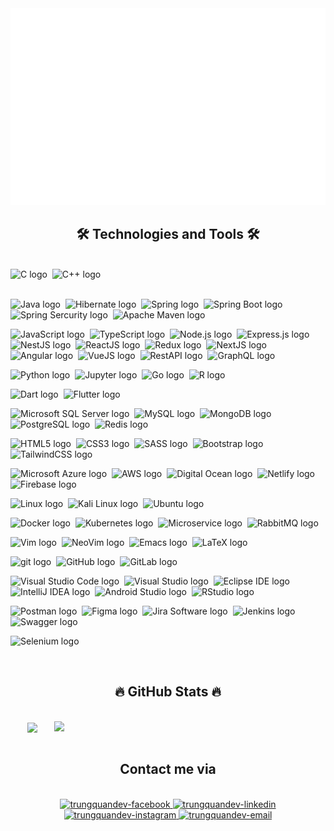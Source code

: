 
<a href="#" target="_blank">
  <img src="svg/introduction.svg" width="1200" alt="" />
</a>

<h2 align="center">🛠 Technologies and Tools 🛠</h2>
<br>
<!-- https://simpleicons.org/ -->
<span><img src="https://img.shields.io/badge/C-282C34?logo=c&logoColor=A8B9CC" alt="C logo" title="C" height="25" /></span>&nbsp;
<span><img src="https://img.shields.io/badge/C++-282C34?logo=c%2B%2B&logoColor=00599C" alt="C++ logo" title="C++" height="25" /></span>&nbsp;<br/><br/>

<span><img src="https://img.shields.io/badge/Java-282C34?logo=coffeescript&logoColor=FF7A00" alt="Java logo" title="Java" height="25" /></span>&nbsp;
<span><img src="https://img.shields.io/badge/Hibernate-282C34?logo=hibernate&logoColor=59666C" alt="Hibernate logo" title="Hibernate" height="25" /></span>&nbsp;
<span><img src="https://img.shields.io/badge/Spring-282C34?logo=spring&logoColor=6DB33F" alt="Spring logo" title="Spring" height="25" /></span>&nbsp;
<span><img src="https://img.shields.io/badge/Spring Boot-282C34?logo=springboot&logoColor=6DB33F" alt="Spring Boot logo" title="Spring Boot" height="25" /></span>&nbsp;
<span><img src="https://img.shields.io/badge/Spring Sercurity-282C34?logo=springSecurity&logoColor=6DB33F" alt="Spring Sercurity logo" title="Spring Sercurity" height="25" /></span>&nbsp;
<span><img src="https://img.shields.io/badge/Apache Maven-282C34?logo=apachemaven&logoColor=C71A36" alt="Apache Maven logo" title="Apache Maven" height="25" /></span>&nbsp;<br/>

<span><img src="https://img.shields.io/badge/JavaScript-282C34?logo=javascript&logoColor=F7DF1E" alt="JavaScript logo" title="JavaScript" height="25" /></span>&nbsp;
<span><img src="https://img.shields.io/badge/TypeScript-282C34?logo=typescript&logoColor=3178C6" alt="TypeScript logo" title="TypeScript" height="25" /></span>&nbsp;
<span><img src="https://img.shields.io/badge/Node.js-282C34?logo=node.js&logoColor=00F200" alt="Node.js logo" title="Node.js" height="25" /></span>&nbsp;
<span><img src="https://img.shields.io/badge/Express-282C34?logo=express&logoColor=FFFFFF" alt="Express.js logo" title="Express.js" height="25" /></span>&nbsp;
<span><img src="https://img.shields.io/badge/NestJS-282C34?logo=NestJS&logoColor=E0234E" alt="NestJS logo" title="NestJS" height="25" /></span>&nbsp;
<span><img src="https://img.shields.io/badge/ReactJS-282C34?logo=react&logoColor=61DAFB" alt="ReactJS logo" title="ReactJS" height="25" /></span>&nbsp;
<span><img src="https://img.shields.io/badge/Redux-282C34?logo=redux&logoColor=764ABC" alt="Redux logo" title="Redux" height="25" /></span>&nbsp;
<span><img src="https://img.shields.io/badge/NextJS-282C34?logo=next.js&logoColor=000000" alt="NextJS logo" title="NextJS" height="25" /></span>&nbsp;
<span><img src="https://img.shields.io/badge/Angular-282C34?logo=Angular&logoColor=DD0031" alt="Angular logo" title="Angular" height="25" /></span>&nbsp;
<span><img src="https://img.shields.io/badge/VueJS-282C34?logo=vue.js&logoColor=4FC08D" alt="VueJS logo" title="VueJS" height="25" /></span>&nbsp;
<span><img src="https://img.shields.io/badge/RestAPI-282C34?logo=fastapi&logoColor=13AFF0" alt="RestAPI logo" title="RestAPI" height="25" /></span>&nbsp;
<span><img src="https://img.shields.io/badge/GraphQL-282C34?logo=graphQL&logoColor=E10098" alt="GraphQL logo" title="GraphQL" height="25" /></span>&nbsp;<br/>

<span><img src="https://img.shields.io/badge/Python-282C34?logo=python&logoColor=3776AB" alt="Python logo" title="Python" height="25" /></span>&nbsp;
<span><img src="https://img.shields.io/badge/Jupyter-282C34?logo=Jupyter&logoColor=F37626" alt="Jupyter logo" title="Jupyter" height="25" /></span>&nbsp;
<span><img src="https://img.shields.io/badge/Go-282C34?logo=go&logoColor=00ADD8" alt="Go logo" title="Go" height="25" /></span>&nbsp;
<span><img src="https://img.shields.io/badge/R-282C34?logo=r&logoColor=276DC3" alt="R logo" title="R" height="25" /></span>&nbsp;

<span><img src="https://img.shields.io/badge/Dart-282C34?logo=dart&logoColor=0175C2" alt="Dart logo" title="Dart" height="25" /></span>&nbsp;
<span><img src="https://img.shields.io/badge/Flutter-282C34?logo=Flutter&logoColor=02569B" alt="Flutter logo" title="Flutter" height="25" /></span>&nbsp;

<span><img src="https://img.shields.io/badge/Microsoft SQL Server-282C34?logo=microsoftsqlserver&logoColor=CC2927" alt="Microsoft SQL Server logo" title="Microsoft SQL Server" height="25" /></span>&nbsp;
<span><img src="https://img.shields.io/badge/MySQL-282C34?logo=mysql&logoColor=4479A1" alt="MySQL logo" title="MySQL" height="25" /></span>&nbsp;
<span><img src="https://img.shields.io/badge/MongoDB-282C34?logo=mongodb&logoColor=47A248" alt="MongoDB logo" title="MongoDB" height="25" /></span>&nbsp;
<span><img src="https://img.shields.io/badge/PostgreSQL-282C34?logo=postgreSQL&logoColor=4169E1" alt="PostgreSQL logo" title="PostgreSQL" height="25" /></span>&nbsp;
<span><img src="https://img.shields.io/badge/Redis-282C34?logo=redis&logoColor=DC382D" alt="Redis logo" title="Redis" height="25" /></span>&nbsp;

<span><img src="https://img.shields.io/badge/HTML5-282C34?logo=html5&logoColor=E34F26" alt="HTML5 logo" title="HTML5" height="25" /></span>&nbsp;
<span><img src="https://img.shields.io/badge/CSS3-282C34?logo=css3&logoColor=1572B6" alt="CSS3 logo" title="CSS3" height="25" /></span>&nbsp;
<span><img src="https://img.shields.io/badge/Sass-282C34?logo=sass&logoColor=CC6699" alt="SASS logo" title="SASS" height="25" /></span>&nbsp;
<span><img src="https://img.shields.io/badge/Bootstrap-282C34?logo=bootstrap&logoColor=7952B3" alt="Bootstrap logo" title="Bootstrap" height="25" /></span>&nbsp;
<span><img src="https://img.shields.io/badge/Tailwind%20CSS-282C34?logo=tailwind-css&logoColor=38B2AC" alt="TailwindCSS logo" title="TailwindCSS" height="25" /></span>&nbsp;

<span><img src="https://img.shields.io/badge/Microsoft Azure-282C34?logo=microsoftazure&logoColor=0078D4" alt="Microsoft Azure logo" title="Microsoft Azure" height="25" /></span>&nbsp;
<span><img src="https://img.shields.io/badge/AWS-282C34?logo=amazonaws&logoColor=FF9900" alt="AWS logo" title="AWS" height="25" /></span>&nbsp;
<span><img src="https://img.shields.io/badge/Digital Ocean-282C34?logo=digitalocean&logoColor=0080FF" alt="Digital Ocean logo" title="Digital Ocean" height="25" /></span>&nbsp;
<span><img src="https://img.shields.io/badge/Netlify-282C34?logo=netlify&logoColor=00C7B7" alt="Netlify logo" title="Netlify" height="25" /></span>&nbsp;
<span><img src="https://img.shields.io/badge/Firebase-282C34?logo=firebase&logoColor=FFCA28" alt="Firebase logo" title="Firebase" height="25" /></span>&nbsp;

<span><img src="https://img.shields.io/badge/Linux-282C34?logo=linux&logoColor=FCC624" alt="Linux logo" title="Linux" height="25" /></span>&nbsp;
<span><img src="https://img.shields.io/badge/Kali Linux-282C34?logo=kalilinux&logoColor=557C94" alt="Kali Linux logo" title="Kali Linux" height="25" /></span>&nbsp;
<span><img src="https://img.shields.io/badge/Ubuntu-282C34?logo=Ubuntu&logoColor=E95420" alt="Ubuntu logo" title="Ubuntu" height="25" /></span>&nbsp;

<span><img src="https://img.shields.io/badge/Docker-282C34?logo=docker&logoColor=2496ED" alt="Docker logo" title="Docker" height="25" /></span>&nbsp;
<span><img src="https://img.shields.io/badge/Kubernetes-282C34?logo=kubernetes&logoColor=326CE5" alt="Kubernetes logo" title="Kubernetes" height="25" /></span>&nbsp;
<span><img src="https://img.shields.io/badge/Microservice-282C34?logo=amazonecs&logoColor=#DC382D" alt="Microservice logo" title="Microservice" height="25" /></span>&nbsp;
<span><img src="https://img.shields.io/badge/RabbitMQ-282C34?logo=rabbitMQ&logoColor=FF6600" alt="RabbitMQ logo" title="RabbitMQ" height="25" /></span>&nbsp;

<span><img src="https://img.shields.io/badge/Vim-282C34?logo=vim&logoColor=019733" alt="Vim logo" title="Vim" height="25" /></span>&nbsp;
<span><img src="https://img.shields.io/badge/NeoVim-282C34?logo=neovim&logoColor=#57A143" alt="NeoVim logo" title="NeoVim" height="25" /></span>&nbsp;
<span><img src="https://img.shields.io/badge/Emacs-282C34?logo=gnuemacs&logoColor=F05032" alt="Emacs logo" title="Emacs" height="25" /></span>&nbsp;
<span><img src="https://img.shields.io/badge/LaTeX-282C34?logo=latex&logoColor=008080" alt="LaTeX logo" title="LaTeX" height="25" /></span>&nbsp;

<span><img src="https://img.shields.io/badge/Git-282C34?logo=git&logoColor=F05032" alt="git logo" title="git" height="25" /></span>&nbsp;
<span><img src="https://img.shields.io/badge/GitHub-282C34?logo=github&logoColor=181717" alt="GitHub logo" title="GitHub" height="25" /></span>&nbsp;
<span><img src="https://img.shields.io/badge/GitLab-282C34?logo=gitlab&logoColor=FC6D26" alt="GitLab logo" title="GitLab" height="25" /></span>&nbsp;

<span><img src="https://img.shields.io/badge/Visual Studio Code-282C34?logo=visual-studio-code&logoColor=007ACC" alt="Visual Studio Code logo" title="Visual Studio Code" height="25" /></span>&nbsp;
<span><img src="https://img.shields.io/badge/Visual Studio-282C34?logo=visualstudio&logoColor=5C2D91" alt="Visual Studio logo" title="Visual Studio" height="25" /></span>&nbsp;
<span><img src="https://img.shields.io/badge/Eclipse IDE-282C34?logo=eclipseide&logoColor=2C2255" alt="Eclipse IDE logo" title="Eclipse IDE" height="25" /></span>&nbsp;
<span><img src="https://img.shields.io/badge/IntelliJ IDEA-282C34?logo=intelliJIDEA&logoColor=4B32C3" alt="IntelliJ IDEA logo" title="IntelliJ IDEA" height="25" /></span>&nbsp;
<span><img src="https://img.shields.io/badge/Android Studio-282C34?logo=androidstudio&logoColor=#3DDC84" alt="Android Studio logo" title="Android Studio" height="25" /></span>&nbsp;
<span><img src="https://img.shields.io/badge/RStudio-282C34?logo=rstudio&logoColor=75AADB" alt="RStudio logo" title="RStudio" height="25" /></span>&nbsp;<br/>

<span><img src="https://img.shields.io/badge/Postman-282C34?logo=postman&logoColor=FF6C37" alt="Postman logo" title="Postman" height="25" /></span>&nbsp;
<span><img src="https://img.shields.io/badge/Figma-282C34?logo=Figma&logoColor=F24E1E" alt="Figma logo" title="Figma" height="25" /></span>&nbsp;
<span><img src="https://img.shields.io/badge/Jira Software-282C34?logo=jirasoftware&logoColor=0052CC" alt="Jira Software logo" title="Jira Software" height="25" /></span>&nbsp;
<span><img src="https://img.shields.io/badge/Jenkins-282C34?logo=jenkins&logoColor=D24939" alt="Jenkins logo" title="Jenkins" height="25" /></span>&nbsp;
<span><img src="https://img.shields.io/badge/Swagger-282C34?logo=swagger&logoColor=85EA2D" alt="Swagger logo" title="Swagger" height="25" /></span>&nbsp;<br/>

<span><img src="https://img.shields.io/badge/Selenium-282C34?logo=selenium&logoColor=43B02A" alt="Selenium logo" title="Selenium" height="25" /></span>&nbsp;

<br>
<h2 align="center">🔥 GitHub Stats 🔥</h2>
<!-- https://github.com/anuraghazra/github-readme-stats -->
<br>
<div align=center>
  <a href="#" title="pdcthanh112.dev">
    <img width="315" align="center" src="https://github-readme-stats.vercel.app/api/top-langs/?username=pdcthanh112&hide=c%23,powershell,Mathematica,Ruby,Objective-C,Objective-C%2b%2b,Cuda&title_color=61dafb&text_color=ffffff&icon_color=61dafb&bg_color=20232a&langs_count=8&layout=compact&border_color=61dafb&hide_border=true" />
  </a>
  <a href="#" title="pdcthanh112.dev">
    <img align="right" width="434" src="https://github-readme-stats.vercel.app/api?username=pdcthanh112&show_icons=true&theme=react&border_color=61dafb&hide_border=true" />
  </a>
</div>

<br>
<h2 align="center">Contact me via</h2>
<br>
<!-- https://icons8.com -->
<div align="center">

  <a href="https://www.facebook.com/pdcthanh112/" target="blank">
    <img src="https://img.icons8.com/bubbles/100/000000/facebook-new.png" alt="trungquandev-facebook" />
  </a>

  <a href="https://www.linkedin.com/in/pdcthanh112dev/" target="blank">
    <img src="https://img.icons8.com/bubbles/100/000000/linkedin.png" alt="trungquandev-linkedin" />
  </a>
  <a href="https://www.instagram.com/pdcthanh20_/" target="blank">
    <img src="https://img.icons8.com/bubbles/100/000000/instagram.png" alt="trungquandev-instagram" />
  </a>
  <a href="mailto:pdcthanh112.dev@gmail.com" target="top">
    <img src="https://img.icons8.com/bubbles/100/000000/apple-mail.png" alt="trungquandev-email" />
  </a>
</div>








